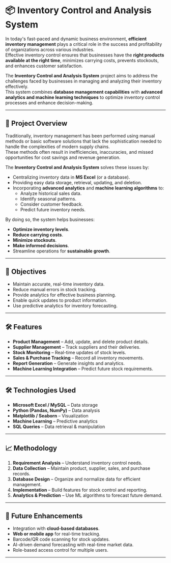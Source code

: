 # 📦 Inventory Control and Analysis System

In today's fast-paced and dynamic business environment, **efficient inventory management** plays a critical role in the success and profitability of organizations across various industries.  
Effective inventory control ensures that businesses have the **right products available at the right time**, minimizes carrying costs, prevents stockouts, and enhances customer satisfaction.  

The **Inventory Control and Analysis System** project aims to address the challenges faced by businesses in managing and analyzing their inventory effectively.  
This system combines **database management capabilities** with **advanced analytics and machine learning techniques** to optimize inventory control processes and enhance decision-making.

---

## 📌 Project Overview
Traditionally, inventory management has been performed using manual methods or basic software solutions that lack the sophistication needed to handle the complexities of modern supply chains.  
These methods often result in inefficiencies, inaccuracies, and missed opportunities for cost savings and revenue generation.

The **Inventory Control and Analysis System** solves these issues by:
- Centralizing inventory data in **MS Excel** (or a database).
- Providing easy data storage, retrieval, updating, and deletion.
- Incorporating **advanced analytics** and **machine learning algorithms** to:
  - Analyze historical sales data.
  - Identify seasonal patterns.
  - Consider customer feedback.
  - Predict future inventory needs.

By doing so, the system helps businesses:
- **Optimize inventory levels**.
- **Reduce carrying costs**.
- **Minimize stockouts**.
- **Make informed decisions**.
- Streamline operations for **sustainable growth**.

---

## 🎯 Objectives
- Maintain accurate, real-time inventory data.
- Reduce manual errors in stock tracking.
- Provide analytics for effective business planning.
- Enable quick updates to product information.
- Use predictive analytics for inventory forecasting.

---

## 🛠️ Features
- **Product Management** – Add, update, and delete product details.
- **Supplier Management** – Track suppliers and their deliveries.
- **Stock Monitoring** – Real-time updates of stock levels.
- **Sales & Purchase Tracking** – Record all inventory movements.
- **Report Generation** – Generate insights and analytics.
- **Machine Learning Integration** – Predict future stock requirements.

---

## 🛠️ Technologies Used
- **Microsoft Excel / MySQL** – Data storage
- **Python (Pandas, NumPy)** – Data analysis
- **Matplotlib / Seaborn** – Visualization
- **Machine Learning** – Predictive analytics
- **SQL Queries** – Data retrieval & manipulation

---

## 📈 Methodology
1. **Requirement Analysis** – Understand inventory control needs.
2. **Data Collection** – Maintain product, supplier, sales, and purchase records.
3. **Database Design** – Organize and normalize data for efficient management.
4. **Implementation** – Build features for stock control and reporting.
5. **Analytics & Prediction** – Use ML algorithms to forecast future demand.

---

## 🚀 Future Enhancements
- Integration with **cloud-based databases**.
- **Web or mobile app** for real-time tracking.
- Barcode/QR code scanning for stock updates.
- AI-driven demand forecasting with real-time market data.
- Role-based access control for multiple users.

---
